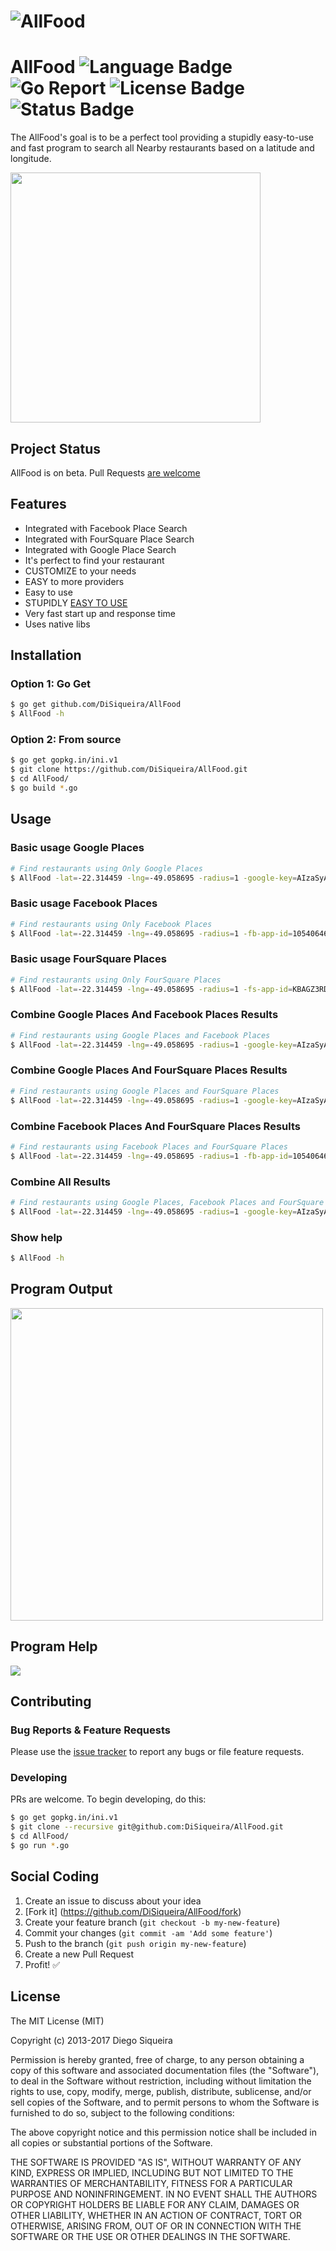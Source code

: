 # ![AllFood](http://image.prntscr.com/image/09975b3d3a664237a08c2c7811692415.png)

# AllFood ![Language Badge](https://img.shields.io/badge/Language-Go-blue.svg) ![Go Report](https://goreportcard.com/badge/github.com/DiSiqueira/AllFood) ![License Badge](https://img.shields.io/badge/License-MIT-blue.svg) ![Status Badge](https://img.shields.io/badge/Status-Beta-brightgreen.svg)

The AllFood's goal is to be a perfect tool providing a stupidly easy-to-use and fast program to search all Nearby restaurants based on a latitude and longitude.

<img src="http://image.prntscr.com/image/bfd678a833a949f3b3caa8331b376f37.png" width="400">

## Project Status

AllFood is on beta. Pull Requests [are welcome](https://github.com/DiSiqueira/AllFood#social-coding)

## Features

- Integrated with Facebook Place Search
- Integrated with FourSquare Place Search
- Integrated with Google Place Search
- It's perfect to find your restaurant
- CUSTOMIZE to your needs
- EASY to more providers
- Easy to use
- STUPIDLY [EASY TO USE](https://github.com/DiSiqueira/AllFood#usage)
- Very fast start up and response time
- Uses native libs

## Installation

### Option 1: Go Get

```bash
$ go get github.com/DiSiqueira/AllFood
$ AllFood -h
```

### Option 2: From source

```bash
$ go get gopkg.in/ini.v1
$ git clone https://github.com/DiSiqueira/AllFood.git
$ cd AllFood/
$ go build *.go
```

## Usage

### Basic usage Google Places

```bash
# Find restaurants using Only Google Places
$ AllFood -lat=-22.314459 -lng=-49.058695 -radius=1 -google-key=AIzaSyAOEARYwKidXTiNkM982OP21A8LOAAAZ
```

### Basic usage Facebook Places

```bash
# Find restaurants using Only Facebook Places
$ AllFood -lat=-22.314459 -lng=-49.058695 -radius=1 -fb-app-id=1054064656577111 -fb-app-secret=5abbabac4f45764d534704f24e4a5aaa
```

### Basic usage FourSquare Places

```bash
# Find restaurants using Only FourSquare Places
$ AllFood -lat=-22.314459 -lng=-49.058695 -radius=1 -fs-app-id=KBAGZ3RDIEGOI42A241ADIEGOSDWULOLIQCCHK20NFSCU -fs-app-secret=2G4VSOHLOLNHBW3CBCSKWIGSLA5XM5NG11WHLOLR52FW4GCYAAA
```

### Combine Google Places And Facebook Places Results

```bash
# Find restaurants using Google Places and Facebook Places
$ AllFood -lat=-22.314459 -lng=-49.058695 -radius=1 -google-key=AIzaSyAOEARYwKidXTiNkM982OP21A8LOLAAA -fb-app-id=1054064656577111 -fb-app-secret=5abbabac4f45764d534704f24e4a5aaa
```

### Combine Google Places And FourSquare Places Results

```bash
# Find restaurants using Google Places and FourSquare Places
$ AllFood -lat=-22.314459 -lng=-49.058695 -radius=1 -google-key=AIzaSyAOEARYwKidXTiNkM982OP21A8LOLAAA -fs-app-id=KBAGZ3RDIEGOI42A241ADIEGOSDWULOLIQCCHK20NFSCU -fs-app-secret=2G4VSOHLOLNHBW3CBCSKWIGSLA5XM5NG11WHLOLR52FW4GCYAAA
```

### Combine Facebook Places And FourSquare Places Results

```bash
# Find restaurants using Facebook Places and FourSquare Places
$ AllFood -lat=-22.314459 -lng=-49.058695 -radius=1 -fb-app-id=1054064656577111 -fb-app-secret=5abbabac4f45764d534704f24e145aaa -fs-app-id=KBAGZ3RDIEGOI42A241ADIEGOSDWULOLIQCCHK20NFSCU -fs-app-secret=2G4VSOHLOLNHBW3CBCSKWIGSLA5XM5NG11WHLOLR52FW4GCYAAA
```

### Combine All Results

```bash
# Find restaurants using Google Places, Facebook Places and FourSquare Places
$ AllFood -lat=-22.314459 -lng=-49.058695 -radius=1 -google-key=AIzaSyAOEARYwKidXTiNkM982OP21A8LOLAAA -fb-app-id=1054064656577111 -fb-app-secret=5abbabac4f45764d534704f24e145aaa -fs-app-id=KBAGZ3RDIEGOI42A241ADIEGOSDWULOLIQCCHK20NFSCU -fs-app-secret=2G4VSOHLOLNHBW3CBCSKWIGSLA5XM5NG11WHLOLR52FW4GCYAAA
```

### Show help

```bash
$ AllFood -h
```

## Program Output

<img src="http://image.prntscr.com/image/bfd678a833a949f3b3caa8331b376f37.png" width="500">

## Program Help

![](http://image.prntscr.com/image/7ad9e94e11d049a992b202cbc764eadf.png)

## Contributing

### Bug Reports & Feature Requests

Please use the [issue tracker](https://github.com/DiSiqueira/AllFood/issues) to report any bugs or file feature requests.

### Developing

PRs are welcome. To begin developing, do this:

```bash
$ go get gopkg.in/ini.v1
$ git clone --recursive git@github.com:DiSiqueira/AllFood.git
$ cd AllFood/
$ go run *.go
```

## Social Coding

1. Create an issue to discuss about your idea
2. [Fork it] (https://github.com/DiSiqueira/AllFood/fork)
3. Create your feature branch (`git checkout -b my-new-feature`)
4. Commit your changes (`git commit -am 'Add some feature'`)
5. Push to the branch (`git push origin my-new-feature`)
6. Create a new Pull Request
7. Profit! :white_check_mark:

## License

The MIT License (MIT)

Copyright (c) 2013-2017 Diego Siqueira

Permission is hereby granted, free of charge, to any person obtaining a copy
of this software and associated documentation files (the "Software"), to deal
in the Software without restriction, including without limitation the rights
to use, copy, modify, merge, publish, distribute, sublicense, and/or sell
copies of the Software, and to permit persons to whom the Software is
furnished to do so, subject to the following conditions:

The above copyright notice and this permission notice shall be included in
all copies or substantial portions of the Software.

THE SOFTWARE IS PROVIDED "AS IS", WITHOUT WARRANTY OF ANY KIND, EXPRESS OR
IMPLIED, INCLUDING BUT NOT LIMITED TO THE WARRANTIES OF MERCHANTABILITY,
FITNESS FOR A PARTICULAR PURPOSE AND NONINFRINGEMENT.  IN NO EVENT SHALL THE
AUTHORS OR COPYRIGHT HOLDERS BE LIABLE FOR ANY CLAIM, DAMAGES OR OTHER
LIABILITY, WHETHER IN AN ACTION OF CONTRACT, TORT OR OTHERWISE, ARISING FROM,
OUT OF OR IN CONNECTION WITH THE SOFTWARE OR THE USE OR OTHER DEALINGS IN
THE SOFTWARE.